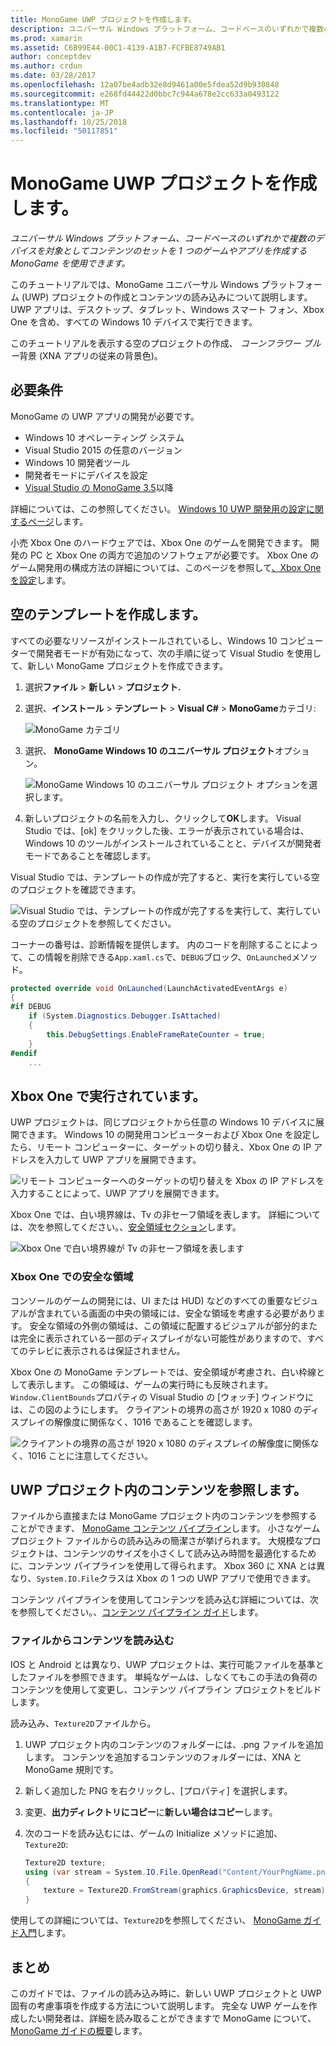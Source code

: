 ```yaml
---
title: MonoGame UWP プロジェクトを作成します。
description: ユニバーサル Windows プラットフォーム、コードベースのいずれかで複数のデバイスを対象としてコンテンツのセットを 1 つのゲームやアプリを作成する MonoGame を使用できます。
ms.prod: xamarin
ms.assetid: C6B99E44-00C1-4139-A1B7-FCFBE8749AB1
author: conceptdev
ms.author: crdun
ms.date: 03/28/2017
ms.openlocfilehash: 12a07be4adb32e8d9461a00e5fdea52d9b930848
ms.sourcegitcommit: e268fd44422d0bbc7c944a678e2cc633a0493122
ms.translationtype: MT
ms.contentlocale: ja-JP
ms.lasthandoff: 10/25/2018
ms.locfileid: "50117851"
---
```

# <a name="creating-a-monogame-uwp-project"></a>MonoGame UWP プロジェクトを作成します。

_ユニバーサル Windows プラットフォーム、コードベースのいずれかで複数のデバイスを対象としてコンテンツのセットを 1 つのゲームやアプリを作成する MonoGame を使用できます。_

このチュートリアルでは、MonoGame ユニバーサル Windows プラットフォーム (UWP) プロジェクトの作成とコンテンツの読み込みについて説明します。 UWP アプリは、デスクトップ、タブレット、Windows スマート フォン、Xbox One を含め、すべての Windows 10 デバイスで実行できます。

このチュートリアルを表示する空のプロジェクトの作成、 *コーンフラワー ブルー*背景 (XNA アプリの従来の背景色)。

## <a name="requirements"></a>必要条件

MonoGame の UWP アプリの開発が必要です。

- Windows 10 オペレーティング システム
- Visual Studio 2015 の任意のバージョン
- Windows 10 開発者ツール
- 開発者モードにデバイスを設定
- [Visual Studio の MonoGame 3.5](http://www.monogame.net/2016/03/17/monogame-3-5/)以降

詳細については、この参照してください。 [Windows 10 UWP 開発用の設定に関するページ](https://msdn.microsoft.com/windows/uwp/get-started/get-set-up)します。

小売 Xbox One のハードウェアでは、Xbox One のゲームを開発できます。 開発の PC と Xbox One の両方で追加のソフトウェアが必要です。 Xbox One のゲーム開発用の構成方法の詳細については、このページを参照して[、Xbox One を設定](https://msdn.microsoft.com/windows/uwp/xbox-apps/index)します。

## <a name="creating-an-empty-template"></a>空のテンプレートを作成します。

すべての必要なリソースがインストールされているし、Windows 10 コンピューターで開発者モードが有効になって、次の手順に従って Visual Studio を使用して、新しい MonoGame プロジェクトを作成できます。

1. 選択**ファイル** > **新しい** > **プロジェクト.**
1. 選択、**インストール** > **テンプレート** > **Visual C#**   >  **MonoGame**カテゴリ: 

    ![](uwp-images/image1.png "MonoGame カテゴリ")

1. 選択、 **MonoGame Windows 10 のユニバーサル プロジェクト**オプション。 

    ![](uwp-images/image2.png "MonoGame Windows 10 のユニバーサル プロジェクト オプションを選択します。")

1. 新しいプロジェクトの名前を入力し、クリックして**OK**します。
Visual Studio では、[ok] をクリックした後、エラーが表示されている場合は、Windows 10 のツールがインストールされていることと、デバイスが開発者モードであることを確認します。

Visual Studio では、テンプレートの作成が完了すると、実行を実行している空のプロジェクトを確認できます。

![](uwp-images/image3.png "Visual Studio では、テンプレートの作成が完了するを実行して、実行している空のプロジェクトを参照してください。")

コーナーの番号は、診断情報を提供します。 内のコードを削除することによって、この情報を削除できる`App.xaml.cs`で、`DEBUG`ブロック、`OnLaunched`メソッド。


```csharp
protected override void OnLaunched(LaunchActivatedEventArgs e)
{
#if DEBUG
    if (System.Diagnostics.Debugger.IsAttached)
    {
        this.DebugSettings.EnableFrameRateCounter = true;
    }
#endif
    ...
```

## <a name="running-on-xbox-one"></a>Xbox One で実行されています。

UWP プロジェクトは、同じプロジェクトから任意の Windows 10 デバイスに展開できます。 Windows 10 の開発用コンピューターおよび Xbox One を設定したら、リモート コンピューターに、ターゲットの切り替え、Xbox One の IP アドレスを入力して UWP アプリを展開できます。

![](uwp-images/remote.png "リモート コンピューターへのターゲットの切り替えを Xbox の IP アドレスを入力することによって、UWP アプリを展開できます。")

Xbox One では、白い境界線は、Tv の非セーフ領域を表します。 詳細については、次を参照してください。、[安全領域セクション](#Safe_Area_on_Xbox_One)します。

![](uwp-images/safearea.png "Xbox One で白い境界線が Tv の非セーフ領域を表します")

### <a name="safe-area-on-xbox-one"></a>Xbox One での安全な領域

コンソールのゲームの開発には、UI または HUD) などのすべての重要なビジュアルが含まれている画面の中央の領域には、安全な領域を考慮する必要があります。 安全な領域の外側の領域は、この領域に配置するビジュアルが部分的または完全に表示されている一部のディスプレイがない可能性がありますので、すべてのテレビに表示されるは保証されません。

Xbox One の MonoGame テンプレートでは、安全領域が考慮され、白い枠線として表示します。 この領域は、ゲームの実行時にも反映されます。`Window.ClientBounds`プロパティの Visual Studio の [ウォッチ] ウィンドウには、この図のようにします。 クライアントの境界の高さが 1920 x 1080 のディスプレイの解像度に関係なく、1016 であることを確認します。

![](uwp-images/clientbounds.png "クライアントの境界の高さが 1920 x 1080 のディスプレイの解像度に関係なく、1016 ことに注意してください。")

## <a name="referencing-content-in-uwp-projects"></a>UWP プロジェクト内のコンテンツを参照します。

ファイルから直接または MonoGame プロジェクト内のコンテンツを参照することができます、 [MonoGame コンテンツ パイプライン](~/graphics-games/cocossharp/content-pipeline/index.md)します。 小さなゲーム プロジェクト ファイルからの読み込みの簡潔さが挙げられます。 大規模なプロジェクトは、コンテンツのサイズを小さくして読み込み時間を最適化するために、コンテンツ パイプラインを使用して得られます。 Xbox 360 に XNA とは異なり、`System.IO.File`クラスは Xbox の 1 つの UWP アプリで使用できます。

コンテンツ パイプラインを使用してコンテンツを読み込む詳細については、次を参照してください。、[コンテンツ パイプライン ガイド](~/graphics-games/cocossharp/content-pipeline/index.md)します。 

### <a name="loading-content-from-file"></a>ファイルからコンテンツを読み込む

IOS と Android とは異なり、UWP プロジェクトは、実行可能ファイルを基準としたファイルを参照できます。 単純なゲームは、しなくてもこの手法の負荷のコンテンツを使用して変更し、コンテンツ パイプライン プロジェクトをビルドします。

読み込み、`Texture2D`ファイルから。

1. UWP プロジェクト内のコンテンツのフォルダーには、.png ファイルを追加します。 コンテンツを追加するコンテンツのフォルダーには、XNA と MonoGame 規則です。
1. 新しく追加した PNG を右クリックし、[プロパティ] を選択します。
1. 変更、**出力ディレクトリにコピー**に**新しい場合はコピー**します。
1. 次のコードを読み込むには、ゲームの Initialize メソッドに追加、 `Texture2D`:

    ```csharp
    Texture2D texture;
    using (var stream = System.IO.File.OpenRead("Content/YourPngName.png"))
    {
        texture = Texture2D.FromStream(graphics.GraphicsDevice, stream);
    }
    ```

使用しての詳細については、`Texture2D`を参照してください、 [MonoGame ガイド入門](~/graphics-games/monogame/introduction/index.md)します。

## <a name="summary"></a>まとめ

このガイドでは、ファイルの読み込み時に、新しい UWP プロジェクトと UWP 固有の考慮事項を作成する方法について説明します。 完全な UWP ゲームを作成したい開発者は、詳細を読み取ることができますで MonoGame について、 [MonoGame ガイドの概要](~/graphics-games/monogame/introduction/index.md)します。
